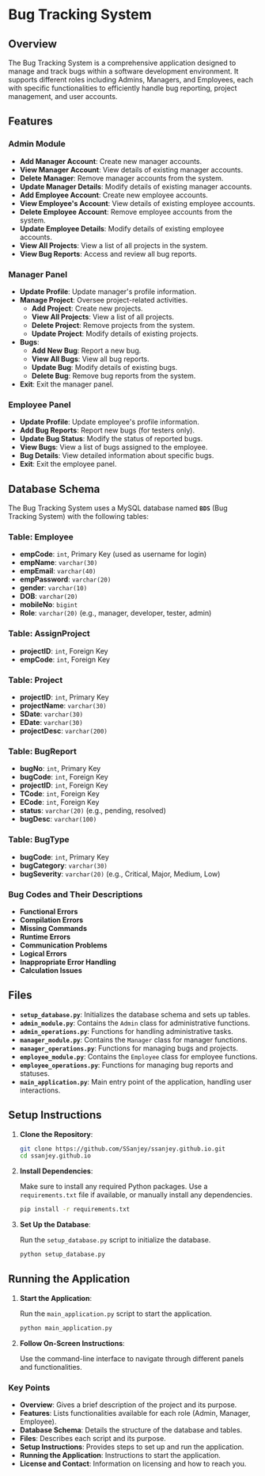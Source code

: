 # Bug Tracking System

## Overview

The Bug Tracking System is a comprehensive application designed to manage and track bugs within a software development environment. It supports different roles including Admins, Managers, and Employees, each with specific functionalities to efficiently handle bug reporting, project management, and user accounts.

## Features

### Admin Module
- **Add Manager Account**: Create new manager accounts.
- **View Manager Account**: View details of existing manager accounts.
- **Delete Manager**: Remove manager accounts from the system.
- **Update Manager Details**: Modify details of existing manager accounts.
- **Add Employee Account**: Create new employee accounts.
- **View Employee's Account**: View details of existing employee accounts.
- **Delete Employee Account**: Remove employee accounts from the system.
- **Update Employee Details**: Modify details of existing employee accounts.
- **View All Projects**: View a list of all projects in the system.
- **View Bug Reports**: Access and review all bug reports.

### Manager Panel
- **Update Profile**: Update manager's profile information.
- **Manage Project**: Oversee project-related activities.
  - **Add Project**: Create new projects.
  - **View All Projects**: View a list of all projects.
  - **Delete Project**: Remove projects from the system.
  - **Update Project**: Modify details of existing projects.
- **Bugs**:
  - **Add New Bug**: Report a new bug.
  - **View All Bugs**: View all bug reports.
  - **Update Bug**: Modify details of existing bugs.
  - **Delete Bug**: Remove bug reports from the system.
- **Exit**: Exit the manager panel.

### Employee Panel
- **Update Profile**: Update employee's profile information.
- **Add Bug Reports**: Report new bugs (for testers only).
- **Update Bug Status**: Modify the status of reported bugs.
- **View Bugs**: View a list of bugs assigned to the employee.
- **Bug Details**: View detailed information about specific bugs.
- **Exit**: Exit the employee panel.

## Database Schema

The Bug Tracking System uses a MySQL database named **`BDS`** (Bug Tracking System) with the following tables:

### Table: Employee
- **empCode**: `int`, Primary Key (used as username for login)
- **empName**: `varchar(30)`
- **empEmail**: `varchar(40)`
- **empPassword**: `varchar(20)`
- **gender**: `varchar(10)`
- **DOB**: `varchar(20)`
- **mobileNo**: `bigint`
- **Role**: `varchar(20)` (e.g., manager, developer, tester, admin)

### Table: AssignProject
- **projectID**: `int`, Foreign Key
- **empCode**: `int`, Foreign Key

### Table: Project
- **projectID**: `int`, Primary Key
- **projectName**: `varchar(30)`
- **SDate**: `varchar(30)`
- **EDate**: `varchar(30)`
- **projectDesc**: `varchar(200)`

### Table: BugReport
- **bugNo**: `int`, Primary Key
- **bugCode**: `int`, Foreign Key
- **projectID**: `int`, Foreign Key
- **TCode**: `int`, Foreign Key
- **ECode**: `int`, Foreign Key
- **status**: `varchar(20)` (e.g., pending, resolved)
- **bugDesc**: `varchar(100)`

### Table: BugType
- **bugCode**: `int`, Primary Key
- **bugCategory**: `varchar(30)`
- **bugSeverity**: `varchar(20)` (e.g., Critical, Major, Medium, Low)

### Bug Codes and Their Descriptions
- **Functional Errors**
- **Compilation Errors**
- **Missing Commands**
- **Runtime Errors**
- **Communication Problems**
- **Logical Errors**
- **Inappropriate Error Handling**
- **Calculation Issues**

## Files

- **`setup_database.py`**: Initializes the database schema and sets up tables.
- **`admin_module.py`**: Contains the `Admin` class for administrative functions.
- **`admin_operations.py`**: Functions for handling administrative tasks.
- **`manager_module.py`**: Contains the `Manager` class for manager functions.
- **`manager_operations.py`**: Functions for managing bugs and projects.
- **`employee_module.py`**: Contains the `Employee` class for employee functions.
- **`employee_operations.py`**: Functions for managing bug reports and statuses.
- **`main_application.py`**: Main entry point of the application, handling user interactions.

## Setup Instructions

1. **Clone the Repository**:

   ```sh
   git clone https://github.com/SSanjey/ssanjey.github.io.git
   cd ssanjey.github.io
   ```

2. **Install Dependencies**:

   Make sure to install any required Python packages. Use a `requirements.txt` file if available, or manually install any dependencies.

   ```sh
   pip install -r requirements.txt
   ```

3. **Set Up the Database**:

   Run the `setup_database.py` script to initialize the database.

   ```sh
   python setup_database.py
   ```

## Running the Application

1. **Start the Application**:

   Run the `main_application.py` script to start the application.

   ```sh
   python main_application.py
   ```

2. **Follow On-Screen Instructions**:

   Use the command-line interface to navigate through different panels and functionalities.

### Key Points

- **Overview**: Gives a brief description of the project and its purpose.
- **Features**: Lists functionalities available for each role (Admin, Manager, Employee).
- **Database Schema**: Details the structure of the database and tables.
- **Files**: Describes each script and its purpose.
- **Setup Instructions**: Provides steps to set up and run the application.
- **Running the Application**: Instructions to start the application.
- **License and Contact**: Information on licensing and how to reach you.

